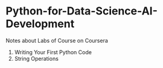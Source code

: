 # Python-for-Data-Science-AI-Development
Notes about Labs of Course on Coursera
1. Writing Your First Python Code
2. String Operations
